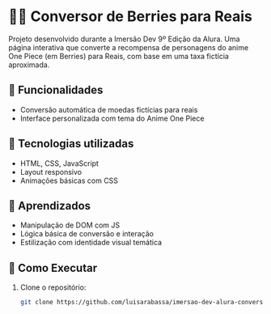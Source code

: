 # 🏴‍☠️ Conversor de Berries para Reais

Projeto desenvolvido durante a Imersão Dev 9º Edição da Alura. Uma página interativa que converte a recompensa de personagens do anime One Piece (em Berries) para Reais, com base em uma taxa fictícia aproximada.

## 🧠 Funcionalidades
- Conversão automática de moedas fictícias para reais
- Interface personalizada com tema do Anime One Piece

## 🎯 Tecnologias utilizadas
- HTML, CSS, JavaScript
- Layout responsivo
- Animações básicas com CSS

## 🐣 Aprendizados
- Manipulação de DOM com JS
- Lógica básica de conversão e interação
- Estilização com identidade visual temática

## 🚀 Como Executar

1. Clone o repositório:
   
   ```bash
   git clone https://github.com/luisarabassa/imersao-dev-alura-conversor-berries.git
